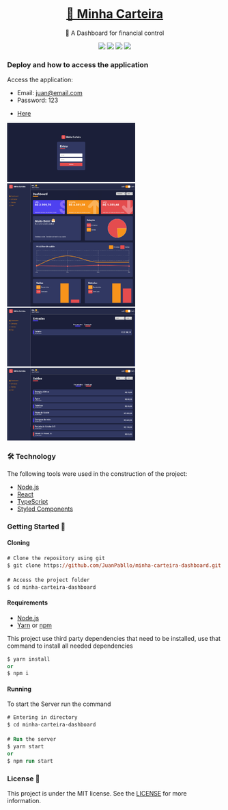 <h1 align="center">
    <a href="#">💸 Minha Carteira</a>
</h1>
<p align="center">🚀 A Dashboard for financial control</p>
<p align="center">
  <img src="https://img.shields.io/static/v1?label=react&message=interface&color=blue&style=for-the-badge&logo=react"/>
  <img src="https://img.shields.io/static/v1?label=netlify&message=deploy&color=blue&style=for-the-badge&logo=netlify"/>
  <img src="http://img.shields.io/static/v1?label=License&message=MIT&color=green&style=for-the-badge"/>
  <img src="http://img.shields.io/static/v1?label=STATUS&message=EM%20DESENVOLVIMENTO&color=RED&style=for-the-badge"/>
</p>

### Deploy and how to access the application

Access the application:

- Email: juan@email.com
- Password: 123

* [Here](https://minhacarteiradash.netlify.app)

<img width="300" src=".github/img0.png" />
<img width="300" src=".github/img1.png" />
<img width="300" src=".github/img2.png" />
<img width="300" src=".github/img3.png" />

### 🛠 Technology

The following tools were used in the construction of the project:

- [Node.js](https://nodejs.org/en/)
- [React](https://pt-br.reactjs.org/)
- [TypeScript](https://www.typescriptlang.org/)
- [Styled Components](https://styled-components.com/)

### Getting Started 🚀

#### Cloning

```ps
# Clone the repository using git
$ git clone https://github.com/JuanPabllo/minha-carteira-dashboard.git

# Access the project folder
$ cd minha-carteira-dashboard
```

#### Requirements

- [Node.js](https://nodejs.org/en/)
- [Yarn](https://yarnpkg.com/) or [npm](https://www.npmjs.com/)

This project use third party dependencies that need to be installed, use that command to install all needed dependencies

```ps
$ yarn install
or
$ npm i
```

#### Running

To start the Server run the command

```ps
# Entering in directory
$ cd minha-carteira-dashboard

# Run the server
$ yarn start
or
$ npm run start
```

### License 📝

This project is under the MIT license. See the [LICENSE](https://github.com/JuanPabllo/minha-carteira-dashboard/blob/master/LICENSE) for more information.
